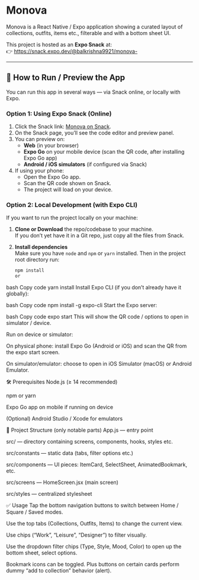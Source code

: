 # Monova

Monova is a React Native / Expo application showing a curated layout of collections, outfits, items etc., filterable and with a bottom sheet UI.

This project is hosted as an **Expo Snack** at:  
👉 https://snack.expo.dev/@balkrishna9921/monova-

---

## 🚀 How to Run / Preview the App

You can run this app in several ways — via Snack online, or locally with Expo.

### Option 1: Using Expo Snack (Online)

1. Click the Snack link: [Monova on Snack](https://snack.expo.dev/@balkrishna9921/monova-).
2. On the Snack page, you’ll see the code editor and preview panel.
3. You can preview on:
   - **Web** (in your browser)
   - **Expo Go** on your mobile device (scan the QR code, after installing Expo Go app)
   - **Android / iOS simulators** (if configured via Snack)
4. If using your phone:
   - Open the Expo Go app.
   - Scan the QR code shown on Snack.
   - The project will load on your device.

### Option 2: Local Development (with Expo CLI)

If you want to run the project locally on your machine:

1. **Clone or Download** the repo/codebase to your machine.  
   If you don’t yet have it in a Git repo, just copy all the files from Snack.

2. **Install dependencies**  
    Make sure you have `node` and `npm` or `yarn` installed. Then in the project root directory run:

   ```bash
   npm install
   or
   ```

bash
Copy code
yarn install
Install Expo CLI (if you don’t already have it globally):

bash
Copy code
npm install -g expo-cli
Start the Expo server:

bash
Copy code
expo start
This will show the QR code / options to open in simulator / device.

Run on device or simulator:

On physical phone: install Expo Go (Android or iOS) and scan the QR from the expo start screen.

On simulator/emulator: choose to open in iOS Simulator (macOS) or Android Emulator.

🛠 Prerequisites
Node.js (≥ 14 recommended)

npm or yarn

Expo Go app on mobile if running on device

(Optional) Android Studio / Xcode for emulators

📁 Project Structure (only notable parts)
App.js — entry point

src/ — directory containing screens, components, hooks, styles etc.

src/constants — static data (tabs, filter options etc.)

src/components — UI pieces: ItemCard, SelectSheet, AnimatedBookmark, etc.

src/screens — HomeScreen.jsx (main screen)

src/styles — centralized stylesheet

✅ Usage
Tap the bottom navigation buttons to switch between Home / Square / Saved modes.

Use the top tabs (Collections, Outfits, Items) to change the current view.

Use chips (“Work”, “Leisure”, “Designer”) to filter visually.

Use the dropdown filter chips (Type, Style, Mood, Color) to open up the bottom sheet, select options.

Bookmark icons can be toggled. Plus buttons on certain cards perform dummy “add to collection” behavior (alert).
